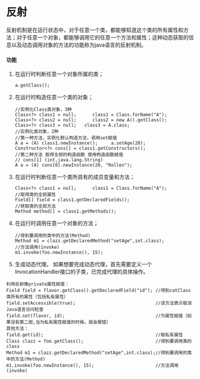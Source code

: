 # 反射

反射机制是在运行状态中，对于任意一个类，都能够知道这个类的所有属性和方法；对于任意一个对象，都能够调用它的任意一个方法和属性；这种动态获取的信息以及动态调用对象的方法的功能称为java语言的反射机制。

#### 功能

1. 在运行时判断任意一个对象所属的类；
   ```
   a.getClass();
   ```
2. 在运行时构造任意一个类的对象；
   ```
   //实例化Class类对象，3种
   Class<?> class1 = null;      class1 = Class.forName("A");
   Class<?> class2 = null;      class2 = new A().getClass();
   Class<?> class3 = null;   class3 = A.class;
   //实例化类对象，2种
   //第一种方法，实例化默认构造方法，调用set赋值
   A a = (A) class1.newInstance();     a.setAge(20);            
   Constructor<?> cons[] = class1.getConstructors();        
   //第二种方法 取得全部的构造函数 使用构造函数赋值
   // cons[1] (int,java.lang.String)
   A a = (A) cons[0].newInstance(20, "Rollen");
   ```
3. 在运行时判断任意一个类所具有的成员变量和方法；
   ```
   Class<?> class1 = null;      class1 = Class.forName("A");
   //取得类的全部属性
   Field[] field = class1.getDeclaredFields();    
   //获取类的全部方法            
   Method method[] = class1.getMethods();
   ```
4. 在运行时调用任意一个对象的方法；
   ```
   //得到要调用的类中的方法(Method)
   Method m1 = clazz.getDeclaredMethod("setAge",int.class);
   //方法调用(invoke)
   m1.invoke(foo.newInstance(), 15);
   ```
5. 生成动态代理。
   如果想要完成动态代理，首先需要定义一个InvocationHandler接口的子类，已完成代理的具体操作。

```
利用反射像private属性赋值：
Field field = flavor.getClass().getDeclaredField("id"); //得到catClass类所有的属性（包括私有属性）
field.setAccessible(true);                              //该方法表示取消Java语言访问检查 
field.set(flavor, id);                                  //为属性赋值（如果没有第二部,当为私有属性赋值的时候，就会报错）
其他方法：
field.get(id);                                          //取私有属性
Class clazz = foo.getClass();                           //得到要调用类的class
Method m1 = clazz.getDeclaredMethod("setAge",int.class);//得到要调用的类中的方法(Method)
m1.invoke(foo.newInstance(), 15);                       //方法调用(invoke)
```



